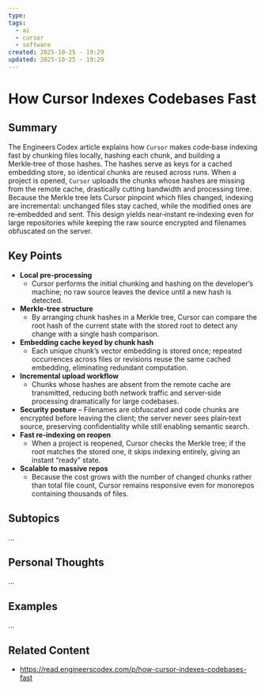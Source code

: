 ```yaml
---
type:
tags:
  - ai
  - cursor
  - software
created: 2025-10-25 - 19:29
updated: 2025-10-25 - 19:29
---
```

# How Cursor Indexes Codebases Fast

## Summary

The Engineers Codex article explains how `Cursor` makes code‑base indexing fast by chunking files locally, hashing each chunk, and building a Merkle‑tree of those hashes. The hashes serve as keys for a cached embedding store, so identical chunks are reused across runs. When a project is opened, `Cursor` uploads the chunks whose hashes are missing from the remote cache, drastically cutting bandwidth and processing time. Because the Merkle tree lets Cursor pinpoint which files changed, indexing are incremental: unchanged files stay cached, while the modified ones are re‑embedded and sent. This design yields near‑instant re‑indexing even for large repositories while keeping the raw source encrypted and filenames obfuscated on the server.

## Key Points

- **Local pre‑processing** 
	- Cursor performs the initial chunking and hashing on the developer’s machine; no raw source leaves the device until a new hash is detected.
- **Merkle‑tree structure** 
	- By arranging chunk hashes in a Merkle tree, Cursor can compare the root hash of the current state with the stored root to detect any change with a single hash comparison.
- **Embedding cache keyed by chunk hash** 
	- Each unique chunk’s vector embedding is stored once; repeated occurrences across files or revisions reuse the same cached embedding, eliminating redundant computation.
 - **Incremental upload workflow** 
	 - Chunks whose hashes are absent from the remote cache are transmitted, reducing both network traffic and server‑side processing dramatically for large codebases.
- **Security posture** – Filenames are obfuscated and code chunks are encrypted before leaving the client; the server never sees plain‑text source, preserving confidentiality while still enabling semantic search.
- **Fast re‑indexing on reopen** 
	- When a project is reopened, Cursor checks the Merkle tree; if the root matches the stored one, it skips indexing entirely, giving an instant “ready” state.
- **Scalable to massive repos**
	- Because the cost grows with the number of changed chunks rather than total file count, Cursor remains responsive even for monorepos containing thousands of files.

## Subtopics

...

## Personal Thoughts

...

## Examples

...

## Related Content

- https://read.engineerscodex.com/p/how-cursor-indexes-codebases-fast
